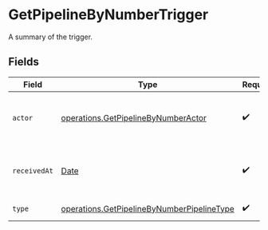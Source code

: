 # GetPipelineByNumberTrigger

A summary of the trigger.


## Fields

| Field                                                                                                    | Type                                                                                                     | Required                                                                                                 | Description                                                                                              |
| -------------------------------------------------------------------------------------------------------- | -------------------------------------------------------------------------------------------------------- | -------------------------------------------------------------------------------------------------------- | -------------------------------------------------------------------------------------------------------- |
| `actor`                                                                                                  | [operations.GetPipelineByNumberActor](../../models/operations/getpipelinebynumberactor.md)               | :heavy_check_mark:                                                                                       | The user who triggered the Pipeline.                                                                     |
| `receivedAt`                                                                                             | [Date](https://developer.mozilla.org/en-US/docs/Web/JavaScript/Reference/Global_Objects/Date)            | :heavy_check_mark:                                                                                       | The date and time the trigger was received.                                                              |
| `type`                                                                                                   | [operations.GetPipelineByNumberPipelineType](../../models/operations/getpipelinebynumberpipelinetype.md) | :heavy_check_mark:                                                                                       | The type of trigger.                                                                                     |